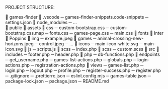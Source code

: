 
PROJECT STRUCTURE:

📁 games-finder
    📁 .vscode
        ─ games-finder-snippets.code-snippets
        ─ settings.json
    📁 node_modules
        ─ ...    
    📁 public
        📁 assets
            📁 css
                ─ custom-bootstrap.css
                ─ custom-bootstrap.css.map
                ─ fonts.css
                ─ games-page.css
                ─ main.css
            📁 fonts
                📁 Inter
                📁 Poppins
            📁 img
                ─ example.jpeg
                📁 games
                    ─ animal-crossing-new-horizons.jpeg
                    ─ control.jpeg
                    ─ ...
                📁 icons
                    ─ main-icon-white.svg
                    ─ main-icon.svg
            📁 js
                ─ scripts.js
            📁 scss
        ─ index.php
    📁 scss
        ─ custom.scss
    📁 src
        📁 includes
            ─ footer.php
            ─ header.php
        📁 php
            ─ db-functions.php
            📁 endpoints
                ─ get_username.php
            ─ games-list-actions.php
            ─ globals.php
            ─ login-actions.php
            ─ registration-actions.php
        📁 views
            ─ games-list.php
            ─ login.php
            ─ logout.php
            ─ profile.php
            ─ register-success.php
            ─ register.php
    ─ .gitignore
    ─ .prettierrc.json
    ─ eslint.config.mjs
    ─ games-table.json
    ─ package-lock.json
    ─ package.json
    ─ README.md
```